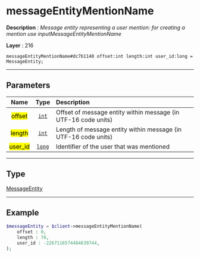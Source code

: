 # messageEntityMentionName

**Description** : *Message entity representing a user mention: for creating a mention use inputMessageEntityMentionName*

**Layer** : 216

```tl
messageEntityMentionName#dc7b1140 offset:int length:int user_id:long = MessageEntity;
```

---

## Parameters

| Name | Type | Description |
| :---: | :---: | :--- |
| <mark>offset</mark> | [`int`](type/int) | Offset of message entity within message (in UTF-16 code units) |
| <mark>length</mark> | [`int`](type/int) | Length of message entity within message (in UTF-16 code units) |
| <mark>user_id</mark> | [`long`](type/long) | Identifier of the user that was mentioned |

---

## Type

[MessageEntity](type/MessageEntity)

---

## Example

```php
$messageEntity = $client->messageEntityMentionName(
	offset : 0,
	length : 78,
	user_id : -2267116574484639744,
);
```